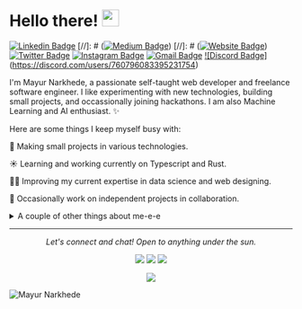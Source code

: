 # Hello there! <img src="https://raw.githubusercontent.com/MartinHeinz/MartinHeinz/master/wave.gif" width="30px">
[![Linkedin Badge](https://img.shields.io/badge/-mayurnarkhede007-blue?style=flat&logo=Linkedin&logoColor=white&link=https://www.linkedin.com/in/mayurnarkhede007/)](https://www.linkedin.com/in/mayurnarkhede007/)
[//]: # ([![Medium Badge](https://img.shields.io/badge/-@__jessicalim-000000?style=flat&labelColor=000000&logo=Medium&link=https://medium.com/@_jessicalim)](https://medium.com/@_jessicalim))
[//]: # ([![Website Badge](https://img.shields.io/badge/-jessicalim.me-47CCCC?style=flat&logo=Google-Chrome&logoColor=white&link=https://jessicalim.me)](https://jessicalim.me))
[![Twitter Badge](https://img.shields.io/badge/-@Mayur_FC-1ca0f1?style=flat&labelColor=1ca0f1&logo=twitter&logoColor=white&link=https://twitter.com/Mayur_FC)](https://twitter.com/Mayur_FC)
[![Instagram Badge](https://img.shields.io/badge/-@immayurn-purple?style=flat&logo=instagram&logoColor=white&link=https://instagram.com/immayurn/)](https://instagram.com/immayurn)
[![Gmail Badge](https://img.shields.io/badge/-mayurgnarkhede-c14438?style=flat&logo=Gmail&logoColor=white&link=mailto:mayurgnarkhede@gmail.com)](mailto:mayurgnarkhede@gmail.com)
[![Discord Badge]](https://img.shields.io/badge/-mayurnarkhede007#1992-7289DA?style=flat&logo=discord&logoColor=white&link=https://discord.com/users/760796083395231754)(https://discord.com/users/760796083395231754)

I'm Mayur Narkhede, a passionate self-taught web developer and freelance software engineer. I like experimenting with new technologies, building small projects, and occassionally joining hackathons. I am also Machine Learning and AI enthusiast. ✨


Here are some things I keep myself busy with:

🔭 Making small projects in various technologies. 

☀️ Learning and working currently on Typescript and Rust.

👨‍💻 Improving my current expertise in data science and web designing.

👯 Occasionally work on independent projects in collaboration.

<details>
  <summary>A couple of other things about me-e-e</summary>
  <br>
  <p><i>Alexa play Hymn for the Weekend by Coldplay 🎶</i><p>

  - I post random pictures and trip excerpts at **[Instagram](https://instagram.com/immayurn/)**.
  - My go to jam when coding: KDrama OSTs. Non-stop. ⭐️
  - I absolutely adore Raiden Shogun & Ningguang, the best characters in Genshin Impact.
  

  ![My github stats](https://github-readme-stats.vercel.app/api?username=PrinceMayur007&show_icons=true&theme=nord)
  <br><br>
</details>

<hr>
<p align="center">
  <i>Let's connect and chat! Open to anything under the sun.</i>

  <p align="center">
    <a href="https://twitter.com/Mayur_FC" alt="Twitter"><img src="https://raw.githubusercontent.com/jayehernandez/jayehernandez/3f5402efef9a0ae89211a6e04609558e862ca616/readme/twitter-fill.svg"></a>
    <a href="https://www.linkedin.com/in/mayurnarkhede007/" alt="Linkedin"><img src="https://raw.githubusercontent.com/jayehernandez/jayehernandez/3f5402efef9a0ae89211a6e04609558e862ca616/readme/linkedin-fill.svg"></a>
    <a href="mailto:mayurgnarkhede@gmail.com" alt="Contact me"><img src="https://raw.githubusercontent.com/jayehernandez/jayehernandez/3f5402efef9a0ae89211a6e04609558e862ca616/readme/mail-fill.svg"></a>
  </p>

  <p align="center">
    <a href="https://visitor-badge.glitch.me/">
      <img align="center" src="https://page-views.glitch.me/badge?page_id=PrinceMayur007.PrinceMayur007">
    </a>
  </p>
</p>

![Mayur Narkhede](https://raw.githubusercontent.com/Trilokia/Trilokia/379277808c61ef204768a61bbc5d25bc7798ccf1/bottom_header.svg)


